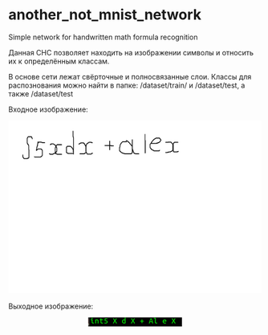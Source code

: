 # another_not_mnist_network
Simple network for handwritten math formula recognition

Данная СНС позволяет находить на изображении символы и относить их к определённым классам.

В основе сети лежат свёрточные и полносвязанные слои. Классы для распознования можно найти в папке:
    /dataset/train/ и /dataset/test, а также /dataset/test

Входное изображение:

<p align="center">    
<img src="https://github.com/birallex/another_not_mnist_network/blob/main/test_examples/test_formula.png" width="556" height="344"/>
</p>

Выходное изображение: 

<p align="center">    
<img src="https://github.com/birallex/another_not_mnist_network/blob/main/test_examples/result_of_test_formula.png" width="187" height="18"/>
</p>